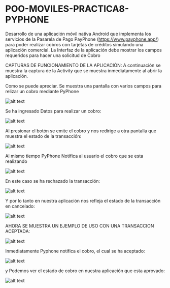# POO-MOVILES-PRACTICA8-PYPHONE
Desarrollo de una aplicación móvil nativa Android que implementa los servicios de la Pasarela de Pago PayPhone (https://www.payphone.app/)  para poder realizar cobros con tarjetas de créditos simulando una aplicación comercial. La Interfaz  de la aplicación debe mostrar los campos requeridos para hacer una solicitud de Cobro

CAPTURAS DE FUNCIONAMIENTO DE LA APLICACIÓN:
A continuación se muestra la captura de la Activity que se muestra inmediatamente al abrir la aplicación.

Como se puede apreciar. Se muestra una pantalla con varios campos para relizar un cobro mediante PyPhone

![alt text](https://github.com/CarlosSebastianCarvajal/POO-MOVILES-PRACTICA8-PYPHONE/blob/main/Capturas/Screenshot_1644572070.png)


Se ha ingresado Datos para realizar un cobro:

![alt text](https://github.com/CarlosSebastianCarvajal/POO-MOVILES-PRACTICA8-PYPHONE/blob/main/Capturas/Screenshot_1644572258.png)

Al presionar el botón se emite el cobro y nos redirige a otra pantalla que muestra el estado de la transacción:

![alt text](https://github.com/CarlosSebastianCarvajal/POO-MOVILES-PRACTICA8-PYPHONE/blob/main/Capturas/Screenshot_1644572290.png)

Al mismo tiempo PyPhone Notifica al usuario el cobro que se esta realizando

![alt text](https://github.com/CarlosSebastianCarvajal/POO-MOVILES-PRACTICA8-PYPHONE/blob/main/Capturas/msg1520977477-4186.jpg)

En este caso se ha rechazado la transacción:

![alt text](https://github.com/CarlosSebastianCarvajal/POO-MOVILES-PRACTICA8-PYPHONE/blob/main/Capturas/msg1520977477-4183.jpg)

Y por lo tanto en nuestra aplicación nos refleja el estado de la transacción en cancelado:

![alt text](https://github.com/CarlosSebastianCarvajal/POO-MOVILES-PRACTICA8-PYPHONE/blob/main/Capturas/Screenshot_1644572345.png)


AHORA SE MUESTRA UN EJEMPLO DE USO CON UNA TRANSACCION ACEPTADA:

![alt text](https://github.com/CarlosSebastianCarvajal/POO-MOVILES-PRACTICA8-PYPHONE/blob/main/Capturas/Screenshot_1644572371.png)

Inmediatamente Pyphone notifica el cobro, el cual se ha aceptado:

![alt text](https://github.com/CarlosSebastianCarvajal/POO-MOVILES-PRACTICA8-PYPHONE/blob/main/Capturas/msg1520977477-4184.jpg)

y Podemos ver el estado de cobro en nuestra aplicación que esta aprovado:

![alt text](https://github.com/CarlosSebastianCarvajal/POO-MOVILES-PRACTICA8-PYPHONE/blob/main/Capturas/Screenshot_1644572442.png)


